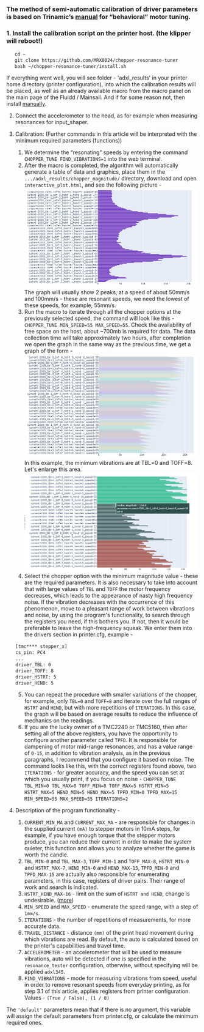 ### The method of semi-automatic calibration of driver parameters is based on Trinamic’s [manual](https://www.analog.com/en/app-notes/AN-001.html) for “behavioral” motor tuning.


### 1. Install the calibration script on the printer host. (the klipper will reboot!)
```
   cd ~
   git clone https://github.com/MRX8024/chopper-resonance-tuner
   bash ~/chopper-resonance-tuner/install.sh
```
If everything went well, you will see folder - 'adxl_results' in your printer home directory (printer configuration), into which the calibration results will be placed, as well as an already available macro from the macro panel on the main page of the Fluidd / Mainsail.
And if for some reason not, then install [manually](/wiki/manual_install_en.md).

2. Connect the accelerometer to the head, as for example when measuring resonances for input_shaper.

3. Calibration: (Further commands in this article will be interpreted with the minimum required parameters (functions))

   1. We determine the “resonating” speeds by entering the command `CHOPPER_TUNE FIND_VIBRATIONS=1` into the web terminal.
   2. After the macro is completed, the algorithm will automatically generate a table of data and graphics, place them in the `.../adxl_results/chopper_magnitude/` directory, download and open `interactive_plot.html`, and see the following picture -
   ![](/wiki/pictures/img_1.png)
   The graph will usually show 2 peaks, at a speed of about 50mm/s and 100mm/s - these are resonant speeds, we need the lowest of these speeds, for example, 55mm/s.
   3. Run the macro to iterate through all the chopper options at the previously selected speed, the command will look like this
   -`CHOPPER_TUNE MIN_SPEED=55 MAX_SPEED=55`. Check the availability of free space on the host, about ~700mb is required for data.
   The data collection time will take approximately two hours, after completion we open the graph in the same way as the previous time, we get a graph of the form -
   ![](/wiki/pictures/img_2.png)
   In this example, the minimum vibrations are at TBL=0 and TOFF=8. Let's enlarge this area.
   ![](/wiki/pictures/img_3.png)
   4. Select the chopper option with the minimum magnitude value - these are the required parameters. It is also necessary to take into account that with large values of `TBL` and `TOFF` the motor frequency decreases, which leads to the appearance of nasty high frequency noise. 
   If the vibration decreases with the occurrence of this phenomenon, move to a pleasant range of work between vibrations and noise, by using the program's functionality, to search through the registers you need, if this bothers you. If not, then it would be preferable to leave the high-frequency squeak.
   We enter them into the drivers section in printer.cfg, example -
   ```
   [tmc**** stepper_x]
   cs_pin: PC4
   ...
   driver_TBL: 0
   driver_TOFF: 8
   driver_HSTRT: 5
   driver_HEND: 5
   ```

   5. You can repeat the procedure with smaller variations of the chopper, for example, only `TBL=0` and `TOFF=8` and iterate over the full ranges of `HSTRT` and `HEND`, but with more repetitions of `ITERATIONS`. In this case, the graph will be based on average results to reduce the influence of mechanics on the readings.
   6. If you are the lucky owner of a TMC2240 or TMC5160, then after setting all of the above registers, you have the opportunity to configure another parameter called `TPFD`.
   It is responsible for dampening of motor mid-range resonances, and has a value range of `0-15`, in addition to vibration analysis, as in the previous paragraphs, I recommend that you configure it based on noise.
   The command looks like this, with the correct registers found above, two `ITERATIONS` - for greater accuracy, and the speed you can set at which you usually print, if you focus on noise - `CHOPPER_TUNE TBL_MIN=0 TBL_MAX=0 TOFF_MIN=8 TOFF_MAX=5 HSTRT_MIN=5 HSTRT_MAX=5 HEND_MIN=5 HEND_MAX=5 TPFD_MIN=0 TPFD_MAX=15 MIN_SPEED=55 MAX_SPEED=55 ITERATIONS=2`


4. Description of the program functionality -
   1. `CURRENT_MIN_MA` and `CURRENT_MAX_MA` - are responsible for changes in the supplied current `(mA)` to stepper motors in 10mA steps, for example, if you have enough torque that the stepper motors produce, you can reduce their current in order to make the system quieter, this function and allows you to analyze whether the game is worth the candle.
   2. `TBL_MIN-0` and `TBL_MAX-3`, `TOFF_MIN-1` and `TOFF_MAX-8`, `HSTRT_MIN-0` and `HSTRT_MAX-7`, `HEND_MIN-0` and `HEND_MAX-15`, `TPFD_MIN-0` and `TPFD_MAX-15` are actually also responsible for enumerating parameters, in this case, registers of driver pairs. Their range of work and search is indicated.
   3. `HSTRT_HEND_MAX-16` - limit on the sum of `HSTRT and HEND`, change is undesirable. ([more](https://www.analog.com/media/en/technical-documentation/data-sheets/TMC5160A_datasheet_rev1.17.pdf))
   4. `MIN_SPEED` and `MAX_SPEED` - enumerate the speed range, with a step of `1mm/s`.
   5. `ITERATIONS` - the number of repetitions of measurements, for more accurate data.
   6. `TRAVEL_DISTANCE` - distance `(mm)` of the print head movement during which vibrations are read. By default, the auto is calculated based on the printer's capabilities and travel time.
   7. `ACCELEROMETER` - an accelerometer that will be used to measure vibrations, auto will be detected if one is specified in the `resonance_tester` configuration, otherwise, without specifying will be applied `adxl345`.
   8. `FIND_VIBRATIONS` - mode for measuring vibrations from speed, useful in order to remove resonant speeds from everyday printing, as for step 3.1 of this article, applies registers from printer configuration. Values - `(True / False), (1 / 0)`

The `'default'` parameters mean that if there is no argument, this variable will assign the default parameters from printer.cfg, or calculate the minimum required ones.
